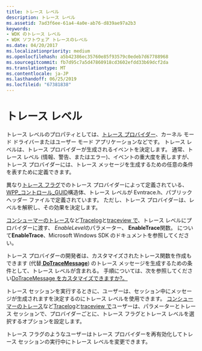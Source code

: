 ```yaml
---
title: トレース レベル
description: トレース レベル
ms.assetid: 7ad3f6ee-61a4-4a0e-ab76-d839ae97a2b3
keywords:
- WDK のトレース レベル
- WDK ソフトウェア トレースのレベル
ms.date: 04/20/2017
ms.localizationpriority: medium
ms.openlocfilehash: a5b42386ec35760e85f93579c0edeb7d67788968
ms.sourcegitcommit: fb7d95c7a5d47860918cd3602efdd33b69dcf2da
ms.translationtype: MT
ms.contentlocale: ja-JP
ms.lasthandoff: 06/25/2019
ms.locfileid: "67381838"
---
```

# <a name="trace-level"></a>トレース レベル


トレース レベルのプロパティとしては、[トレース プロバイダー](trace-provider.md)、カーネル モード ドライバーまたはユーザー モード アプリケーションなどです。 トレース レベルは、トレース プロバイダーが生成されるイベントを決定します。 通常、トレース レベル (情報、警告、またはエラー)、イベントの重大度を表しますが、トレース プロバイダーには、トレース メッセージを生成するための任意の条件を表すために定義できます。

異なり[トレース フラグ](trace-flags.md)でのトレース プロバイダーによって定義されている、 [WPP\_コントロール\_GUID](https://docs.microsoft.com/previous-versions/windows/hardware/previsioning-framework/ff556186(v=vs.85))構造体、トレース レベルが Evntrace.h、パブリック ヘッダー ファイルで定義されています。 ただし、トレース プロバイダーは、レベルを解釈し、その効果を決定します。

[コンシューマーのトレース](trace-consumer.md)など[Tracelog](tracelog.md)と[traceview で](traceview.md)、トレース レベルにプロバイダーに渡す、 *EnableLevel*のパラメーター、 **EnableTrace**関数。 について**EnableTrace**、Microsoft Windows SDK のドキュメントを参照してください。

トレース プロバイダーの開発者は、カスタマイズされたトレース関数を作成もできます (代替[ **DoTraceMessage**](https://docs.microsoft.com/previous-versions/windows/hardware/previsioning-framework/ff544918(v=vs.85))) のトレース メッセージを生成するための条件として、トレース レベルが含まれる。 手順については、次を参照してください[DoTraceMessage をカスタマイズできますか?。](can-i-customize-dotracemessage-.md)

トレース セッションを実行するときに、ユーザーは、セッション中にメッセージが生成されますを決定するのにトレース レベルを使用できます。 [コンシューマーのトレース](trace-consumer.md)など[Tracelog](tracelog.md)と[traceview で](traceview.md)ユーザーは、パラメーターとトレース セッションで、プロバイダーごとに、トレース フラグとトレース レベルを選択するオプションを設定します。

トレース フラグのようなユーザーはトレース プロバイダーを再有効化してトレース セッションの実行中にトレース レベルを変更できます。

 

 





